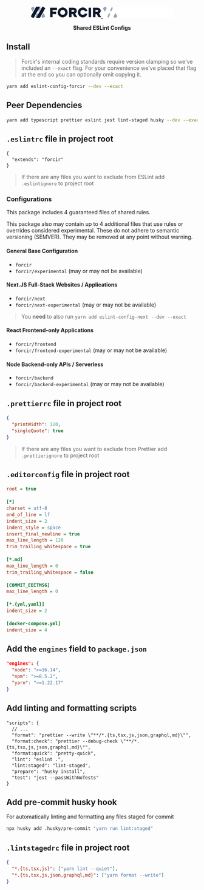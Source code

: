 <p align="center"><!-- Used to apply a top margin in markdown --></p>
<p align="center">
  <a href="https://www.forcir.com/#gh-light-mode-only" target="_blank">
    <img src="./.github/assets/slate.svg" alt="Forcir Logo" height="30">
  </a>
  <a href="https://www.forcir.com/#gh-slate-mode-only" target="_blank">
    <img src="./.github/assets/common.svg" alt="Forcir Logo" height="30">
  </a>
</p>
<p align="center"><strong>Shared ESLint Configs</strong></p>

## Install

> Forcir's internal coding standards require version clamping so we've included an `--exact` flag. For your convenience we've placed that flag at the end so you can optionally omit copying it.

```zsh
yarn add eslint-config-forcir --dev --exact
```

## Peer Dependencies

```zsh
yarn add typescript prettier eslint jest lint-staged husky --dev --exact
```

## `.eslintrc` file in project root

```jsonc
{
  "extends": "forcir"
}
```

> If there are any files you want to exclude from ESLint add `.eslintignore` to project root

### Configurations

This package includes 4 guaranteed files of shared rules.

This package also may contain up to 4 additional files that use rules or overrides considered experimental. These do not adhere to semantic versioning (SEMVER). They may be removed at any point without warning.

#### General Base Configuration

- `forcir`
- `forcir/experimental` (may or may not be available)

#### Next.JS Full-Stack Websites / Applications

- `forcir/next`
- `forcir/next-experimental` (may or may not be available)

> You **need** to also run `yarn add eslint-config-next --dev --exact`

#### React Frontend-only Applications

- `forcir/frontend`
- `forcir/frontend-experimental` (may or may not be available)

#### Node Backend-only APIs / Serverless

- `forcir/backend`
- `forcir/backend-experimental` (may or may not be available)

## `.prettierrc` file in project root

```json
{
  "printWidth": 120,
  "singleQuote": true
}
```

> If there are any files you want to exclude from Prettier add `.prettierignore` to project root

## `.editorconfig` file in project root

```ini
root = true

[*]
charset = utf-8
end_of_line = lf
indent_size = 2
indent_style = space
insert_final_newline = true
max_line_length = 120
trim_trailing_whitespace = true

[*.md]
max_line_length = 0
trim_trailing_whitespace = false

[COMMIT_EDITMSG]
max_line_length = 0

[*.{yml,yaml}]
indent_size = 2

[docker-compose.yml]
indent_size = 4
```

## Add the `engines` field to `package.json`

```json
"engines": {
  "node": ">=16.14",
  "npm": ">=8.5.2",
  "yarn": ">=1.22.17"
}
```

## Add linting and formatting scripts

```jsonc
"scripts": {
  // ...
  "format": "prettier --write \"**/*.{ts,tsx,js,json,graphql,md}\"",
  "format:check": "prettier --debug-check \"**/*.{ts,tsx,js,json,graphql,md}\"",
  "format:quick": "pretty-quick",
  "lint": "eslint .",
  "lint:staged": "lint-staged",
  "prepare": "husky install",
  "test": "jest --passWithNoTests"
}
```

## Add pre-commit husky hook

For automatically linting and formatting any files staged for commit

```zsh
npx husky add .husky/pre-commit "yarn run lint:staged"
```

## `.lintstagedrc` file in project root

```json
{
  "*.{ts,tsx,js}": ["yarn lint --quiet"],
  "*.{ts,tsx,js,json,graphql,md}": ["yarn format --write"]
}
```

